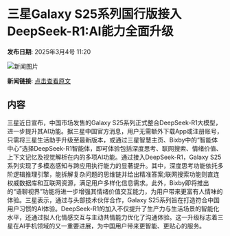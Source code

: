 # 三星Galaxy S25系列国行版接入DeepSeek-R1:AI能力全面升级

**发布日期**: 2025年3月4号 11:20

![新闻图片](https://pic.chinaz.com/picmap/202011091028020272_8.jpg)

**新闻链接**: [点击查看原文](https://www.aibase.com/zh/news/15918)

## 内容

三星近日宣布，中国市场发售的Galaxy S25系列正式整合DeepSeek-R1大模型，进一步提升其AI功能。据三星中国官方消息，用户无需额外下载App或注册账号，只需将三星生活助手升级至最新版本，或通过三星智慧主页、Bixby中的“智能体中心”选择DeepSeek-R1智能体，即可体验包括深度思考、联网搜索、情绪价值、上下文记忆及视觉解析在内的多项AI功能。通过接入DeepSeek-R1，Galaxy S25系列实现了多模态感知与跨应用执行能力的显著提升。其中，深度思考功能依托多阶逻辑推理引擎，能拆解复杂问题的思维链并给出精准答案;联网搜索功能则直连权威数据库和互联网资源，满足用户多样化信息需求。此外，Bixby即将推出的“语聊视界”功能将进一步增强其情绪价值交互能力，为用户带来更富有人情味的体验。三星表示，通过与头部技术伙伴合作，Galaxy S25系列旨在打造符合中国用户习惯的AI体验。DeepSeek-R1的加入不仅提升了生产力与生活场景的智能化水平，还通过拟人化情感交互与主动共情能力优化了沟通体验。这一升级标志着三星在AI手机领域的又一重要进展，为中国用户带来更智能、更贴心的服务。

